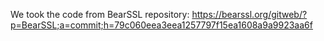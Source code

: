 We took the code from BearSSL repository: https://bearssl.org/gitweb/?p=BearSSL;a=commit;h=79c060eea3eea1257797f15ea1608a9a9923aa6f
